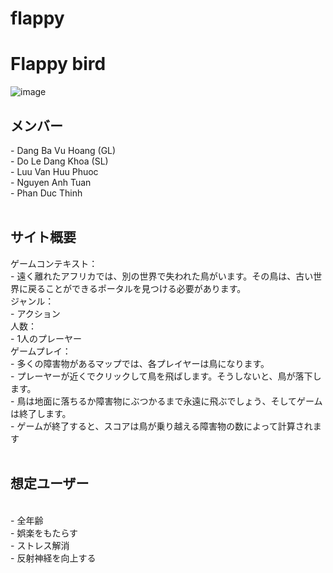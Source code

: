 # flappy

<h1>Flappy bird</h1>

![image](https://user-images.githubusercontent.com/91477215/178225502-853c4f8a-7a6c-47f7-9280-67486ecfef42.png)

<h2>メンバー</h2>
- Dang Ba Vu Hoang (GL)<br>
- Do Le Dang Khoa (SL)<br>
- Luu Van Huu Phuoc<br>
- Nguyen Anh Tuan<br>
- Phan Duc Thinh<br>
<br>
<h2>サイト概要</h2>
ゲームコンテキスト：<br>
- 遠く離れたアフリカでは、別の世界で失われた鳥がいます。その鳥は、古い世界に戻ることができるポータルを見つける必要があります。<br>
ジャンル：<br>
- アクション<br>
人数：<br>
- 1人のプレーヤー<br>
ゲームプレイ：<br>
- 多くの障害物があるマップでは、各プレイヤーは鳥になります。<br>
- プレーヤーが近くでクリックして鳥を飛ばします。そうしないと、鳥が落下します。<br>
- 鳥は地面に落ちるか障害物にぶつかるまで永遠に飛ぶでしょう、そしてゲームは終了します。<br>
- ゲームが終了すると、スコアは鳥が乗り越える障害物の数によって計算されます<br>
<br>
<h2>想定ユーザー</h2><br>
- 全年齢<br>
- 娯楽をもたらす<br>
- ストレス解消<br>
- 反射神経を向上する<br>

